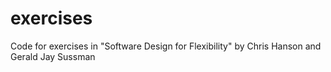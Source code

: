# exercises
Code for exercises in "Software Design for Flexibility" by Chris Hanson and Gerald Jay Sussman
